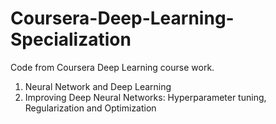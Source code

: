 # Coursera-Deep-Learning-Specialization
Code from Coursera Deep Learning course work.
1. Neural Network and Deep Learning
2. Improving Deep Neural Networks: Hyperparameter tuning, Regularization and Optimization
